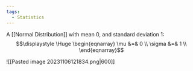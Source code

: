```yaml
---
tags:
  - Statistics
---
```

A [[Normal Distribution]] with mean 0, and standard deviation 1:
$$\displaystyle \Huge \begin{eqnarray} 
\mu &=& 0 \\
\sigma &=& 1 \\
\end{eqnarray}$$

![[Pasted image 20231106121834.png|600]]